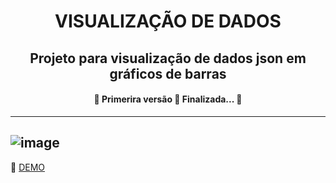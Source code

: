 <h1 align="center">VISUALIZAÇÃO DE DADOS</h1>

<h2 align="center">  Projeto para visualização de dados json em gráficos de barras</h2>
<h4 align="center"> 
	🚧  Primerira versão 🚀 Finalizada...  🚧
</h4>


--------------------
![image](https://user-images.githubusercontent.com/48861422/129697668-2e0816f6-e782-4c70-99b8-4f419f166b56.png)
--------------------

:rainbow: [DEMO](https://boottd.github.io/Visualizacao-de-Dados/Projeto%20I)
